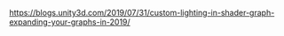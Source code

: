 https://blogs.unity3d.com/2019/07/31/custom-lighting-in-shader-graph-expanding-your-graphs-in-2019/
